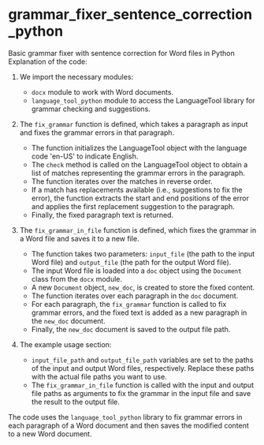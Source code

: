 # grammar_fixer_sentence_correction_python
Basic grammar fixer with sentence correction for Word files in Python
Explanation of the code:
1. We import the necessary modules:
   - `docx` module to work with Word documents.
   - `language_tool_python` module to access the LanguageTool library for grammar checking and suggestions.

2. The `fix_grammar` function is defined, which takes a paragraph as input and fixes the grammar errors in that paragraph.
   - The function initializes the LanguageTool object with the language code 'en-US' to indicate English.
   - The `check` method is called on the LanguageTool object to obtain a list of matches representing the grammar errors in the paragraph.
   - The function iterates over the matches in reverse order.
   - If a match has replacements available (i.e., suggestions to fix the error), the function extracts the start and end positions of the error and applies the first replacement suggestion to the paragraph.
   - Finally, the fixed paragraph text is returned.

3. The `fix_grammar_in_file` function is defined, which fixes the grammar in a Word file and saves it to a new file.
   - The function takes two parameters: `input_file` (the path to the input Word file) and `output_file` (the path for the output Word file).
   - The input Word file is loaded into a `doc` object using the `Document` class from the `docx` module.
   - A new `Document` object, `new_doc`, is created to store the fixed content.
   - The function iterates over each paragraph in the `doc` document.
   - For each paragraph, the `fix_grammar` function is called to fix grammar errors, and the fixed text is added as a new paragraph in the `new_doc` document.
   - Finally, the `new_doc` document is saved to the output file path.

4. The example usage section:
   - `input_file_path` and `output_file_path` variables are set to the paths of the input and output Word files, respectively. Replace these paths with the actual file paths you want to use.
   - The `fix_grammar_in_file` function is called with the input and output file paths as arguments to fix the grammar in the input file and save the result to the output file.

The code uses the `language_tool_python` library to fix grammar errors in each paragraph of a Word document and then saves the modified content to a new Word document.
